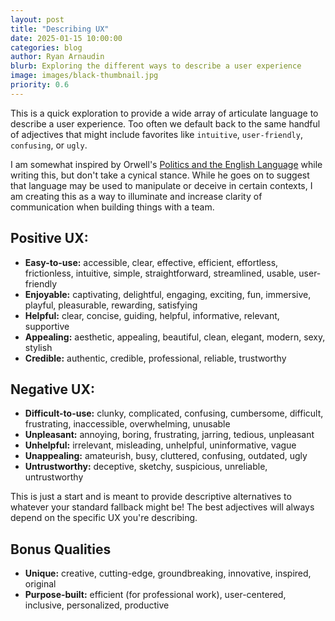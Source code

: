 ```yaml
---
layout: post
title: "Describing UX"
date: 2025-01-15 10:00:00
categories: blog
author: Ryan Arnaudin
blurb: Exploring the different ways to describe a user experience
image: images/black-thumbnail.jpg
priority: 0.6
---
```

This is a quick exploration to provide a wide array of articulate language to describe a user experience. Too often we default back to the same handful of adjectives that might include favorites like <code>intuitive</code>, <code>user-friendly</code>, <code>confusing</code>, or <code>ugly</code>. 

I am somewhat inspired by Orwell's [Politics and the English Language](https://www.orwellfoundation.com/the-orwell-foundation/orwell/essays-and-other-works/politics-and-the-english-language/) while writing this, but don't take a cynical stance. While he goes on to suggest that language may be used to manipulate or deceive in certain contexts, I am creating this as a way to illuminate and increase clarity of communication when building things with a team.

## Positive UX:

- <strong>Easy-to-use:</strong> accessible, clear, effective, efficient, effortless, frictionless, intuitive, simple, straightforward, streamlined, usable, user-friendly
- <strong>Enjoyable:</strong> captivating, delightful, engaging, exciting, fun, immersive, playful, pleasurable, rewarding, satisfying
- <strong>Helpful:</strong> clear, concise, guiding, helpful, informative, relevant, supportive
- <strong>Appealing:</strong> aesthetic, appealing, beautiful, clean, elegant, modern, sexy, stylish
- <strong>Credible:</strong> authentic, credible, professional, reliable, trustworthy

## Negative UX:

- <strong>Difficult-to-use:</strong> clunky, complicated, confusing, cumbersome, difficult, frustrating, inaccessible, overwhelming, unusable
- <strong>Unpleasant:</strong> annoying, boring, frustrating, jarring, tedious, unpleasant
- <strong>Unhelpful:</strong> irrelevant, misleading, unhelpful, uninformative, vague
- <strong>Unappealing:</strong> amateurish, busy, cluttered, confusing, outdated, ugly
- <strong>Untrustworthy:</strong> deceptive, sketchy, suspicious, unreliable, untrustworthy

This is just a start and is meant to provide descriptive alternatives to whatever your standard fallback might be! The best adjectives will always depend on the specific UX you're describing.

## Bonus Qualities

- <strong>Unique:</strong> creative, cutting-edge, groundbreaking, innovative, inspired, original
- <strong>Purpose-built:</strong> efficient (for professional work), user-centered, inclusive, personalized, productive